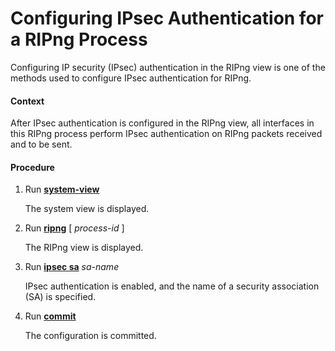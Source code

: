 Configuring IPsec Authentication for a RIPng Process
====================================================

Configuring IP security (IPsec) authentication in the RIPng
view is one of the methods used to configure IPsec authentication
for RIPng.

#### Context

After IPsec authentication is configured in the RIPng
view, all interfaces in this RIPng process perform IPsec authentication
on RIPng packets received and to be sent.


#### Procedure

1. Run [**system-view**](cmdqueryname=system-view)
   
   
   
   The system view is displayed.
2. Run [**ripng**](cmdqueryname=ripng) [ *process-id* ]
   
   
   
   The RIPng view is displayed.
3. Run [**ipsec sa**](cmdqueryname=ipsec+sa) *sa-name*
   
   
   
   IPsec authentication is enabled, and
   the name of a security association (SA) is specified.
4. Run [**commit**](cmdqueryname=commit)
   
   
   
   The
   configuration is committed.